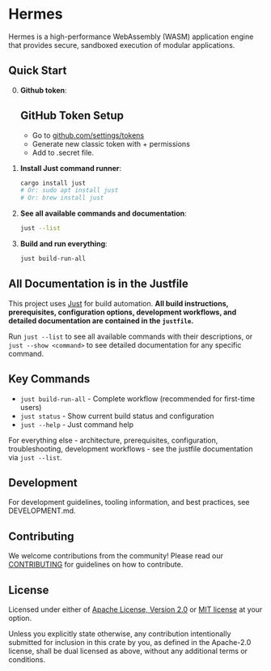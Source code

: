 # Hermes

<!-- markdownlint-disable MD029 -->

Hermes is a high-performance WebAssembly (WASM) application engine that provides secure,
sandboxed execution of modular applications.

## Quick Start

0. **Github token**:

   ## GitHub Token Setup

   * Go to [github.com/settings/tokens](https://github.com/settings/tokens) 
   * Generate new classic token with + permissions 
   * Add to .secret file.

1. **Install Just command runner**:

   ```bash
   cargo install just
   # Or: sudo apt install just
   # Or: brew install just
   ```

2. **See all available commands and documentation**:

   ```bash
   just --list
   ```

3. **Build and run everything**:

   ```bash
   just build-run-all
   ```

## All Documentation is in the Justfile

This project uses [Just](https://github.com/casey/just) for build automation.
**All build instructions, prerequisites, configuration options, development workflows,
and detailed documentation are contained in the `justfile`.**

Run `just --list` to see all available commands with their descriptions,
or `just --show <command>` to see detailed documentation for any specific command.

## Key Commands

* `just build-run-all` - Complete workflow (recommended for first-time users)
* `just status` - Show current build status and configuration
* `just --help` - Just command help

For everything else - architecture, prerequisites, configuration,
troubleshooting, development workflows - see the justfile documentation
via `just --list`.

## Development

For development guidelines, tooling information, and best practices, see DEVELOPMENT.md.

## Contributing

We welcome contributions from the community!
Please read our [CONTRIBUTING](CONTRIBUTING.md) for guidelines on how to contribute.

## License

Licensed under either of [Apache License, Version 2.0](LICENSE-APACHE) or [MIT license](LICENSE-MIT) at your option.

Unless you explicitly state otherwise, any contribution intentionally submitted
for inclusion in this crate by you, as defined in the Apache-2.0 license, shall
be dual licensed as above, without any additional terms or conditions.
